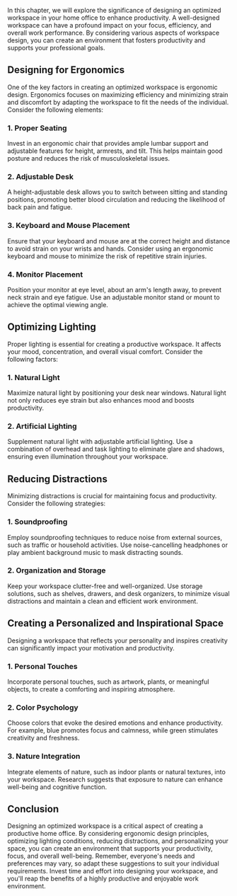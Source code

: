 
In this chapter, we will explore the significance of designing an optimized workspace in your home office to enhance productivity. A well-designed workspace can have a profound impact on your focus, efficiency, and overall work performance. By considering various aspects of workspace design, you can create an environment that fosters productivity and supports your professional goals.

**Designing for Ergonomics**
----------------------------

One of the key factors in creating an optimized workspace is ergonomic design. Ergonomics focuses on maximizing efficiency and minimizing strain and discomfort by adapting the workspace to fit the needs of the individual. Consider the following elements:

### **1. Proper Seating**

Invest in an ergonomic chair that provides ample lumbar support and adjustable features for height, armrests, and tilt. This helps maintain good posture and reduces the risk of musculoskeletal issues.

### **2. Adjustable Desk**

A height-adjustable desk allows you to switch between sitting and standing positions, promoting better blood circulation and reducing the likelihood of back pain and fatigue.

### **3. Keyboard and Mouse Placement**

Ensure that your keyboard and mouse are at the correct height and distance to avoid strain on your wrists and hands. Consider using an ergonomic keyboard and mouse to minimize the risk of repetitive strain injuries.

### **4. Monitor Placement**

Position your monitor at eye level, about an arm's length away, to prevent neck strain and eye fatigue. Use an adjustable monitor stand or mount to achieve the optimal viewing angle.

**Optimizing Lighting**
-----------------------

Proper lighting is essential for creating a productive workspace. It affects your mood, concentration, and overall visual comfort. Consider the following factors:

### **1. Natural Light**

Maximize natural light by positioning your desk near windows. Natural light not only reduces eye strain but also enhances mood and boosts productivity.

### **2. Artificial Lighting**

Supplement natural light with adjustable artificial lighting. Use a combination of overhead and task lighting to eliminate glare and shadows, ensuring even illumination throughout your workspace.

**Reducing Distractions**
-------------------------

Minimizing distractions is crucial for maintaining focus and productivity. Consider the following strategies:

### **1. Soundproofing**

Employ soundproofing techniques to reduce noise from external sources, such as traffic or household activities. Use noise-cancelling headphones or play ambient background music to mask distracting sounds.

### **2. Organization and Storage**

Keep your workspace clutter-free and well-organized. Use storage solutions, such as shelves, drawers, and desk organizers, to minimize visual distractions and maintain a clean and efficient work environment.

**Creating a Personalized and Inspirational Space**
---------------------------------------------------

Designing a workspace that reflects your personality and inspires creativity can significantly impact your motivation and productivity.

### **1. Personal Touches**

Incorporate personal touches, such as artwork, plants, or meaningful objects, to create a comforting and inspiring atmosphere.

### **2. Color Psychology**

Choose colors that evoke the desired emotions and enhance productivity. For example, blue promotes focus and calmness, while green stimulates creativity and freshness.

### **3. Nature Integration**

Integrate elements of nature, such as indoor plants or natural textures, into your workspace. Research suggests that exposure to nature can enhance well-being and cognitive function.

**Conclusion**
--------------

Designing an optimized workspace is a critical aspect of creating a productive home office. By considering ergonomic design principles, optimizing lighting conditions, reducing distractions, and personalizing your space, you can create an environment that supports your productivity, focus, and overall well-being. Remember, everyone's needs and preferences may vary, so adapt these suggestions to suit your individual requirements. Invest time and effort into designing your workspace, and you'll reap the benefits of a highly productive and enjoyable work environment.
